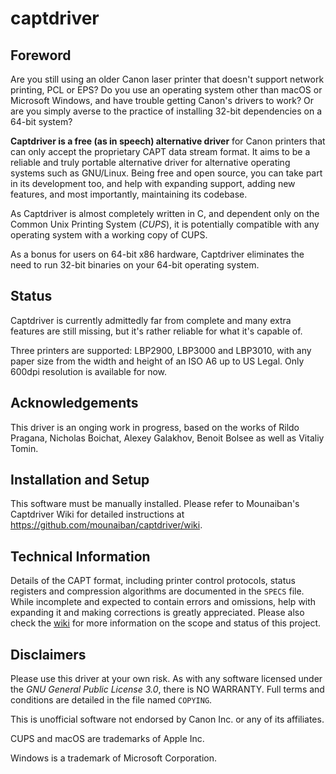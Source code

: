 # captdriver

## Foreword
Are you still using an older Canon laser printer that doesn't support
network printing, PCL or EPS? Do you use an operating system other than
macOS or Microsoft Windows, and have trouble getting Canon's drivers to 
work? Or are you simply averse to the practice of installing 32-bit 
dependencies on a 64-bit system?

**Captdriver is a free (as in speech) alternative driver** for Canon 
printers that can only accept the proprietary CAPT data stream format.
It aims to be a reliable and truly portable alternative driver for
alternative operating systems such as GNU/Linux. Being free and open
source, you can take part in its development too, and help with
expanding support, adding new features, and most importantly, maintaining
its codebase.

As Captdriver is almost completely written in C, and dependent only on
the Common Unix Printing System (*CUPS*), it is potentially compatible
with any operating system with a working copy of CUPS.

As a bonus for users on 64-bit x86 hardware, Captdriver eliminates the
need to run 32-bit binaries on your 64-bit operating system.

## Status
Captdriver is currently admittedly far from complete and many extra 
features are still missing, but it's rather reliable for what it's
capable of.

Three printers are supported: LBP2900, LBP3000 and LBP3010, with any paper
size from the width and height of an ISO A6 up to US Legal. Only 600dpi
resolution is available for now.

## Acknowledgements
This driver is an onging work in progress, based on the works of
Rildo Pragana, Nicholas Boichat, Alexey Galakhov, Benoit Bolsee as
well as Vitaliy Tomin.

## Installation and Setup
This software must be manually installed. Please refer to Mounaiban's
Captdriver Wiki for detailed instructions at https://github.com/mounaiban/captdriver/wiki.

## Technical Information
Details of the CAPT format, including printer control
protocols, status registers and compression algorithms are
documented in the `SPECS` file. While incomplete and expected to
contain errors and omissions, help with expanding it and making
corrections is greatly appreciated. Please also check the [wiki] 
for more information on the scope and status of this project.

## Disclaimers
Please use this driver at your own risk. As with any software licensed
under the *GNU General Public License 3.0*, there is NO WARRANTY.
Full terms and conditions are detailed in the file named `COPYING`.

This is unofficial software not endorsed by Canon Inc. or any of its
affiliates.

CUPS and macOS are trademarks of Apple Inc.

Windows is a trademark of Microsoft Corporation.

[ibm]: https://www-01.ibm.com/support/docview.wss?uid=nas8N1019527 "IBM. IBM Information on Printers by Canon. IBM Support. 
Reference #N1019527. Updated 2017-03-28."

[wiki]: https://github.com/mounaiban/captdriver/wiki "Mounaiban's captdriver Wiki."

